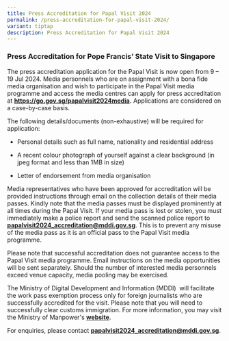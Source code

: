 ```yaml
---
title: Press Accreditation for Papal Visit 2024
permalink: /press-accreditation-for-papal-visit-2024/
variant: tiptap
description: Press Accreditation for Papal Visit 2024
---
```

<h3><strong>Press Accreditation for Pope Francis’ State Visit to Singapore</strong></h3>
<p>The press accreditation application for the Papal Visit is now open from
9 – 19 Jul 2024. Media personnels who are on assignment with a bona fide
media organisation and wish to participate in the Papal Visit media programme
and access the media centres can apply for press accreditation at <strong><a href="https://go.gov.sg/papalvisit2024media" rel="noopener noreferrer nofollow" target="_blank">https://go.gov.sg/papalvisit2024media</a>.</strong> Applications
are considered on a case-by-case basis.</p>
<p>The following details/documents (non-exhaustive) will be required for
application:</p>
<ul data-tight="true" class="tight">
<li>
<p>Personal details such as full name, nationality and residential address</p>
</li>
<li>
<p>A recent colour photograph of yourself against a clear background (in
jpeg format and less than 1MB in size)</p>
</li>
<li>
<p>Letter of endorsement from media organisation</p>
</li>
</ul>
<p>Media representatives who have been approved for accreditation will be
provided instructions through email on the collection details of their
media passes. Kindly note that the media passes must be displayed prominently
at all times during the Papal Visit. If your media pass is lost or stolen,
you must immediately make a police report and send the scanned police report
to <strong><a href="http://www.go,gov.sg/papalvisit2024media" rel="noopener noreferrer nofollow" target="_blank">papalvisit2024_accreditation@mddi.gov.sg</a></strong>.
This is to prevent any misuse of the media pass as it is an official pass
to the Papal Visit media programme.</p>
<p>Please note that successful accreditation does not guarantee access to
the Papal Visit media programme. Email instructions on the media opportunities
will be sent separately. Should the number of interested media personnels
exceed venue capacity, media pooling may be exercised.</p>
<p>The Ministry of Digital Development and Information (MDDI)&nbsp; will
facilitate the work pass exemption process only for foreign journalists
who are successfully accredited for the visit. Please note that you will
need to successfully clear customs immigration. For more information, you
may visit the Ministry of Manpower's <strong><a href="https://www.mom.gov.sg/passes-and-permits/work-pass-exempt-activities" rel="noopener noreferrer nofollow" target="_blank">website</a></strong>.</p>
<p>For enquiries, please contact <strong><a href="http://www.go,gov.sg/papalvisit2024media" rel="noopener noreferrer nofollow" target="_blank">papalvisit2024_accreditation@mddi.gov.sg</a></strong>.</p>